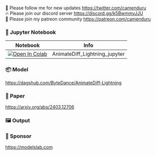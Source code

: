 🐣 Please follow me for new updates https://twitter.com/camenduru <br />
🔥 Please join our discord server https://discord.gg/k5BwmmvJJU <br />
🥳 Please join my patreon community https://patreon.com/camenduru <br />

### 🍊 Jupyter Notebook

| Notebook | Info
| --- | --- |
[![Open In Colab](https://colab.research.google.com/assets/colab-badge.svg)](https://colab.research.google.com/github/camenduru/AnimateDiff-Lightning-jupyter/blob/main/AnimateDiff_Lightning_jupyter.ipynb) | AnimateDiff_Lightning_jupyter

### 📦 Model
https://dagshub.com/ByteDance/AnimateDiff-Lightning

### 📄 Paper
https://arxiv.org/abs/2403.12706

### 🖼 Output


### 🏢 Sponsor
https://modelslab.com
